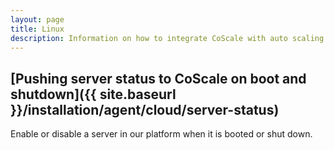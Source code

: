 ```yaml
---
layout: page
title: Linux
description: Information on how to integrate CoScale with auto scaling and cloud providers.
---
```


## [Pushing server status to CoScale on boot and shutdown]({{ site.baseurl }}/installation/agent/cloud/server-status)
Enable or disable a server in our platform when it is booted or shut down.
